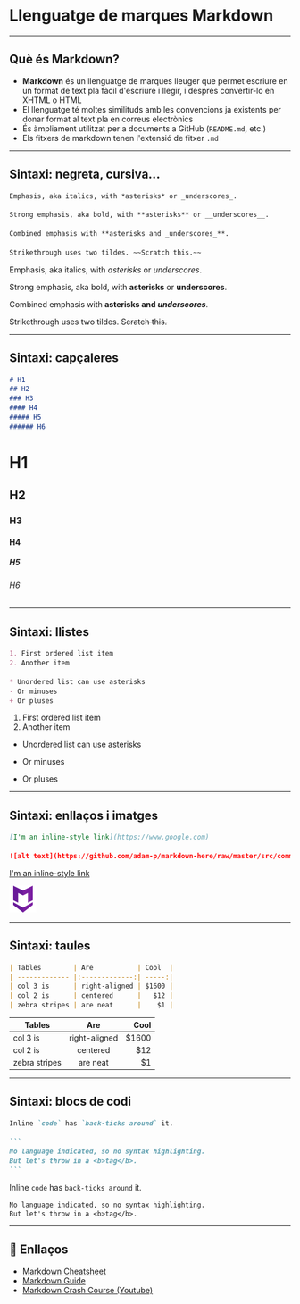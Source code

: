 # Llenguatge de marques Markdown

---

## Què és Markdown?

- **Markdown** és un llenguatge de marques lleuger que permet escriure en un format de text pla fàcil d'escriure i llegir, i després convertir-lo en XHTML o HTML
- El llenguatge té moltes similituds amb les convencions ja existents per donar format al text pla en correus electrònics
- És àmpliament utilitzat per a documents a GitHub (`README.md`, etc.)
- Els fitxers de markdown tenen l'extensió de fitxer `.md`

---

## Sintaxi: negreta, cursiva...

```markdown
Emphasis, aka italics, with *asterisks* or _underscores_.

Strong emphasis, aka bold, with **asterisks** or __underscores__.

Combined emphasis with **asterisks and _underscores_**.

Strikethrough uses two tildes. ~~Scratch this.~~
```

Emphasis, aka italics, with *asterisks* or _underscores_.

Strong emphasis, aka bold, with **asterisks** or __underscores__.

Combined emphasis with **asterisks and _underscores_**.

Strikethrough uses two tildes. ~~Scratch this.~~

---

## Sintaxi: capçaleres

```markdown
# H1
## H2
### H3
#### H4
##### H5
###### H6
```

# H1
## H2
### H3
#### H4
##### H5
###### H6

---

## Sintaxi: llistes

```markdown
1. First ordered list item
2. Another item

* Unordered list can use asterisks
- Or minuses
+ Or pluses
```

1. First ordered list item
2. Another item

* Unordered list can use asterisks
- Or minuses
+ Or pluses

---

## Sintaxi: enllaços i imatges

```markdown
[I'm an inline-style link](https://www.google.com)

![alt text](https://github.com/adam-p/markdown-here/raw/master/src/common/images/icon48.png "Logo Title Text 1")
```

[I'm an inline-style link](https://www.google.com)

![alt text](https://github.com/adam-p/markdown-here/raw/master/src/common/images/icon48.png "Logo Title Text 1")

---

## Sintaxi: taules

```markdown
| Tables        | Are           | Cool  |
| ------------- |:-------------:| -----:|
| col 3 is      | right-aligned | $1600 |
| col 2 is      | centered      |   $12 |
| zebra stripes | are neat      |    $1 |
```

| Tables        | Are           | Cool  |
| ------------- |:-------------:| -----:|
| col 3 is      | right-aligned | $1600 |
| col 2 is      | centered      |   $12 |
| zebra stripes | are neat      |    $1 |

---

## Sintaxi: blocs de codi

````markdown
Inline `code` has `back-ticks around` it.

```
No language indicated, so no syntax highlighting.
But let's throw in a <b>tag</b>.
```
````

Inline `code` has `back-ticks around` it.

```
No language indicated, so no syntax highlighting.
But let's throw in a <b>tag</b>.
```

---

## 🔗 Enllaços

- [Markdown Cheatsheet](https://github.com/adam-p/markdown-here/wiki/Markdown-Cheatsheet)
- [Markdown Guide](https://www.markdownguide.org/)
- [Markdown Crash Course (Youtube)](https://www.youtube.com/watch?v=HUBNt18RFbo)
